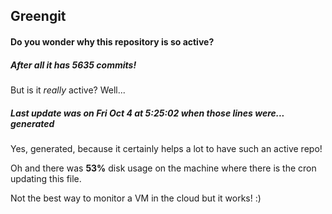 ## Greengit

#### Do you wonder why this repository is so active?

##### After all it has 5635 commits!

But is it *really* active? Well...

##### Last update was on Fri Oct 4 at 5:25:02 when those lines were... generated

Yes, generated, because it certainly helps a lot to have such an active repo!

Oh and there was **53%** disk usage on the machine
where there is the cron updating this file.

Not the best way to monitor a VM in the cloud but it works! :)
